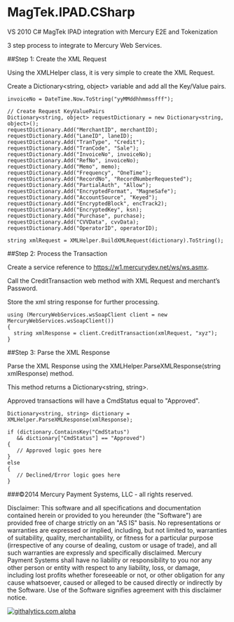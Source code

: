 MagTek.IPAD.CSharp
==================

VS 2010 C# MagTek IPAD integration with Mercury E2E and Tokenization

3 step process to integrate to Mercury Web Services.

##Step 1: Create the XML Request
  
Using the XMLHelper class, it is very simple to create the XML Request.
  
Create a Dictionary&lt;string, object&gt; variable and add all the Key/Value pairs.
  
```
invoiceNo = DateTime.Now.ToString("yyMMddhhmmssfff");

// Create Request KeyValuePairs
Dictionary<string, object> requestDictionary = new Dictionary<string, object>();
requestDictionary.Add("MerchantID", merchantID);
requestDictionary.Add("LaneID", laneID);
requestDictionary.Add("TranType", "Credit");
requestDictionary.Add("TranCode", "Sale");
requestDictionary.Add("InvoiceNo", invoiceNo);
requestDictionary.Add("RefNo", invoiceNo);
requestDictionary.Add("Memo", memo);
requestDictionary.Add("Frequency", "OneTime");
requestDictionary.Add("RecordNo", "RecordNumberRequested");
requestDictionary.Add("PartialAuth", "Allow");
requestDictionary.Add("EncryptedFormat", "MagneSafe");
requestDictionary.Add("AccountSource", "Keyed");
requestDictionary.Add("EncryptedBlock", encTrack2);
requestDictionary.Add("EncryptedKey", ksn);
requestDictionary.Add("Purchase", purchase);
requestDictionary.Add("CVVData", cvvData);
requestDictionary.Add("OperatorID", operatorID);

string xmlRequest = XMLHelper.BuildXMLRequest(dictionary).ToString();
```
  
##Step 2: Process the Transaction

Create a service reference to https://w1.mercurydev.net/ws/ws.asmx.

Call the CreditTransaction web method with XML Request and merchant’s Password.

Store the xml string response for further processing.

```
using (MercuryWebServices.wsSoapClient client = new MercuryWebServices.wsSoapClient())
{
  string xmlResponse = client.CreditTransaction(xmlRequest, "xyz");
}
```

##Step 3: Parse the XML Response

Parse the XML Response using the XMLHelper.ParseXMLResponse(string xmlResponse) method.

This method returns a Dictionary&lt;string, string&gt;.

Approved transactions will have a CmdStatus equal to "Approved".

```
Dictionary<string, string> dictionary = XMLHelper.ParseXMLResponse(xmlResponse);

if (dictionary.ContainsKey("CmdStatus")
   && dictionary["CmdStatus"] == "Approved")
{
   // Approved logic goes here
}
else
{
   // Declined/Error logic goes here
}
```

###©2014 Mercury Payment Systems, LLC - all rights reserved.

Disclaimer:
This software and all specifications and documentation contained herein or provided to you hereunder (the "Software") are provided free of charge strictly on an "AS IS" basis. No representations or warranties are expressed or implied, including, but not limited to, warranties of suitability, quality, merchantability, or fitness for a particular purpose (irrespective of any course of dealing, custom or usage of trade), and all such warranties are expressly and specifically disclaimed. Mercury Payment Systems shall have no liability or responsibility to you nor any other person or entity with respect to any liability, loss, or damage, including lost profits whether foreseeable or not, or other obligation for any cause whatsoever, caused or alleged to be caused directly or indirectly by the Software. Use of the Software signifies agreement with this disclaimer notice.

[![githalytics.com alpha](https://cruel-carlota.pagodabox.com/048f1815a140ad4df1c0ac3ecac9487c "githalytics.com")](http://githalytics.com/MercuryPay/MagTek.IPAD.CSharp)
